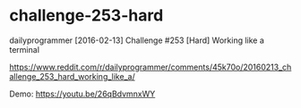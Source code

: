 # challenge-253-hard
dailyprogrammer [2016-02-13] Challenge #253 [Hard] Working like a terminal

https://www.reddit.com/r/dailyprogrammer/comments/45k70o/20160213_challenge_253_hard_working_like_a/

Demo: https://youtu.be/26qBdvmnxWY
